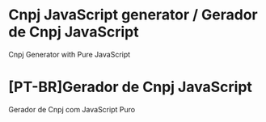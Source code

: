 # Cnpj JavaScript generator / Gerador de Cnpj JavaScript 

Cnpj Generator with Pure JavaScript 

# [PT-BR]Gerador de Cnpj JavaScript 

Gerador de Cnpj com JavaScript Puro
